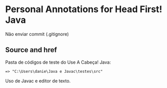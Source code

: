 # Personal Annotations for Head First! Java

Não enviar commit (.gitignore)

## Source and href
 
[//]: # (LINK INUTILIZÁVEL: )

Pasta de códigos de teste do Use A Cabeça! Java:

    => "C:\Users\danie\Java e Javac\testes\src" 

Uso de Javac e editor de texto.